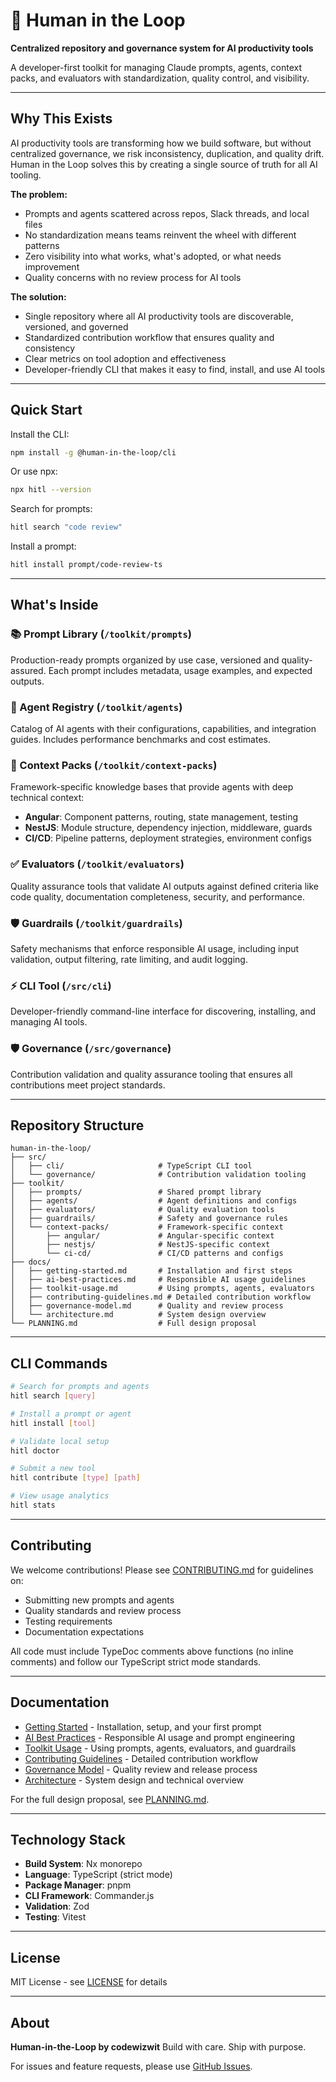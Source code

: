 # 🌭 Human in the Loop

**Centralized repository and governance system for AI productivity tools**

A developer-first toolkit for managing Claude prompts, agents, context packs, and evaluators with standardization, quality control, and visibility.

---

## Why This Exists

AI productivity tools are transforming how we build software, but without centralized governance, we risk inconsistency, duplication, and quality drift. Human in the Loop solves this by creating a single source of truth for all AI tooling.

**The problem:**
- Prompts and agents scattered across repos, Slack threads, and local files
- No standardization means teams reinvent the wheel with different patterns
- Zero visibility into what works, what's adopted, or what needs improvement
- Quality concerns with no review process for AI tools

**The solution:**
- Single repository where all AI productivity tools are discoverable, versioned, and governed
- Standardized contribution workflow that ensures quality and consistency
- Clear metrics on tool adoption and effectiveness
- Developer-friendly CLI that makes it easy to find, install, and use AI tools

---

## Quick Start

Install the CLI:

```bash
npm install -g @human-in-the-loop/cli
```

Or use npx:

```bash
npx hitl --version
```

Search for prompts:

```bash
hitl search "code review"
```

Install a prompt:

```bash
hitl install prompt/code-review-ts
```

---

## What's Inside

### 📚 Prompt Library (`/toolkit/prompts`)
Production-ready prompts organized by use case, versioned and quality-assured. Each prompt includes metadata, usage examples, and expected outputs.

### 🤖 Agent Registry (`/toolkit/agents`)
Catalog of AI agents with their configurations, capabilities, and integration guides. Includes performance benchmarks and cost estimates.

### 🎯 Context Packs (`/toolkit/context-packs`)
Framework-specific knowledge bases that provide agents with deep technical context:
- **Angular**: Component patterns, routing, state management, testing
- **NestJS**: Module structure, dependency injection, middleware, guards
- **CI/CD**: Pipeline patterns, deployment strategies, environment configs

### ✅ Evaluators (`/toolkit/evaluators`)
Quality assurance tools that validate AI outputs against defined criteria like code quality, documentation completeness, security, and performance.

### 🛡️ Guardrails (`/toolkit/guardrails`)
Safety mechanisms that enforce responsible AI usage, including input validation, output filtering, rate limiting, and audit logging.

### ⚡ CLI Tool (`/src/cli`)
Developer-friendly command-line interface for discovering, installing, and managing AI tools.

### 🛡️ Governance (`/src/governance`)
Contribution validation and quality assurance tooling that ensures all contributions meet project standards.

---

## Repository Structure

```
human-in-the-loop/
├── src/
│   ├── cli/                     # TypeScript CLI tool
│   └── governance/              # Contribution validation tooling
├── toolkit/
│   ├── prompts/                 # Shared prompt library
│   ├── agents/                  # Agent definitions and configs
│   ├── evaluators/              # Quality evaluation tools
│   ├── guardrails/              # Safety and governance rules
│   └── context-packs/           # Framework-specific context
│       ├── angular/             # Angular-specific context
│       ├── nestjs/              # NestJS-specific context
│       └── ci-cd/               # CI/CD patterns and configs
├── docs/
│   ├── getting-started.md       # Installation and first steps
│   ├── ai-best-practices.md     # Responsible AI usage guidelines
│   ├── toolkit-usage.md         # Using prompts, agents, evaluators
│   ├── contributing-guidelines.md # Detailed contribution workflow
│   ├── governance-model.md      # Quality and review process
│   └── architecture.md          # System design overview
└── PLANNING.md                  # Full design proposal
```

---

## CLI Commands

```bash
# Search for prompts and agents
hitl search [query]

# Install a prompt or agent
hitl install [tool]

# Validate local setup
hitl doctor

# Submit a new tool
hitl contribute [type] [path]

# View usage analytics
hitl stats
```

---

## Contributing

We welcome contributions! Please see [CONTRIBUTING.md](./CONTRIBUTING.md) for guidelines on:
- Submitting new prompts and agents
- Quality standards and review process
- Testing requirements
- Documentation expectations

All code must include TypeDoc comments above functions (no inline comments) and follow our TypeScript strict mode standards.

---

## Documentation

- [Getting Started](./docs/getting-started.md) - Installation, setup, and your first prompt
- [AI Best Practices](./docs/ai-best-practices.md) - Responsible AI usage and prompt engineering
- [Toolkit Usage](./docs/toolkit-usage.md) - Using prompts, agents, evaluators, and guardrails
- [Contributing Guidelines](./docs/contributing-guidelines.md) - Detailed contribution workflow
- [Governance Model](./docs/governance-model.md) - Quality review and release process
- [Architecture](./docs/architecture.md) - System design and technical overview

For the full design proposal, see [PLANNING.md](./PLANNING.md).

---

## Technology Stack

- **Build System**: Nx monorepo
- **Language**: TypeScript (strict mode)
- **Package Manager**: pnpm
- **CLI Framework**: Commander.js
- **Validation**: Zod
- **Testing**: Vitest

---

## License

MIT License - see [LICENSE](./LICENSE) for details

---

## About

**Human-in-the-Loop by codewizwit**
Build with care. Ship with purpose.

For issues and feature requests, please use [GitHub Issues](https://github.com/codewizwit/human-in-the-loop/issues).
